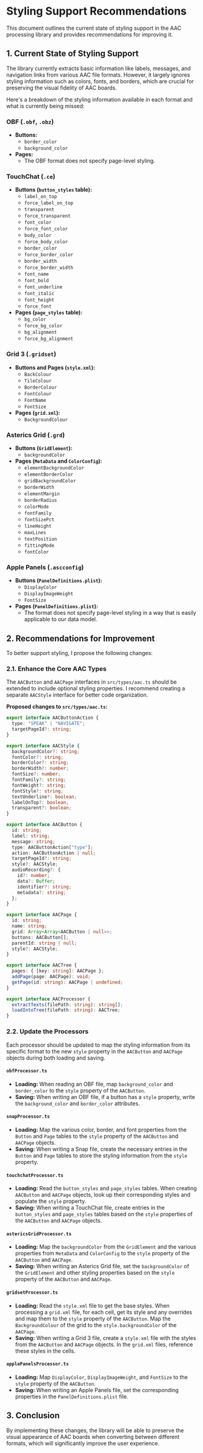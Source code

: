 # Styling Support Recommendations

This document outlines the current state of styling support in the AAC processing library and provides recommendations for improving it.

## 1. Current State of Styling Support

The library currently extracts basic information like labels, messages, and navigation links from various AAC file formats. However, it largely ignores styling information such as colors, fonts, and borders, which are crucial for preserving the visual fidelity of AAC boards.

Here's a breakdown of the styling information available in each format and what is currently being missed:

### OBF (`.obf`, `.obz`)

- **Buttons:**
  - `border_color`
  - `background_color`
- **Pages:**
  - The OBF format does not specify page-level styling.

### TouchChat (`.ce`)

- **Buttons (`button_styles` table):**
  - `label_on_top`
  - `force_label_on_top`
  - `transparent`
  - `force_transparent`
  - `font_color`
  - `force_font_color`
  - `body_color`
  - `force_body_color`
  - `border_color`
  - `force_border_color`
  - `border_width`
  - `force_border_width`
  - `font_name`
  - `font_bold`
  - `font_underline`
  - `font_italic`
  - `font_height`
  - `force_font`
- **Pages (`page_styles` table):**
  - `bg_color`
  - `force_bg_color`
  - `bg_alignment`
  - `force_bg_alignment`

### Grid 3 (`.gridset`)

- **Buttons and Pages (`style.xml`):**
  - `BackColour`
  - `TileColour`
  - `BorderColour`
  - `FontColour`
  - `FontName`
  - `FontSize`
- **Pages (`grid.xml`):**
  - `BackgroundColour`

### Asterics Grid (`.grd`)

- **Buttons (`GridElement`):**
  - `backgroundColor`
- **Pages (`MetaData` and `ColorConfig`):**
  - `elementBackgroundColor`
  - `elementBorderColor`
  - `gridBackgroundColor`
  - `borderWidth`
  - `elementMargin`
  - `borderRadius`
  - `colorMode`
  - `fontFamily`
  - `fontSizePct`
  - `lineHeight`
  - `maxLines`
  - `textPosition`
  - `fittingMode`
  - `fontColor`

### Apple Panels (`.ascconfig`)

- **Buttons (`PanelDefinitions.plist`):**
  - `DisplayColor`
  - `DisplayImageWeight`
  - `FontSize`
- **Pages (`PanelDefinitions.plist`):**
  - The format does not specify page-level styling in a way that is easily applicable to our data model.

## 2. Recommendations for Improvement

To better support styling, I propose the following changes:

### 2.1. Enhance the Core AAC Types

The `AACButton` and `AACPage` interfaces in `src/types/aac.ts` should be extended to include optional styling properties. I recommend creating a separate `AACStyle` interface for better code organization.

**Proposed changes to `src/types/aac.ts`:**

```typescript
export interface AACButtonAction {
  type: "SPEAK" | "NAVIGATE";
  targetPageId?: string;
}

export interface AACStyle {
  backgroundColor?: string;
  fontColor?: string;
  borderColor?: string;
  borderWidth?: number;
  fontSize?: number;
  fontFamily?: string;
  fontWeight?: string;
  fontStyle?: string;
  textUnderline?: boolean;
  labelOnTop?: boolean;
  transparent?: boolean;
}

export interface AACButton {
  id: string;
  label: string;
  message: string;
  type: AACButtonAction["type"];
  action: AACButtonAction | null;
  targetPageId?: string;
  style?: AACStyle;
  audioRecording?: {
    id?: number;
    data?: Buffer;
    identifier?: string;
    metadata?: string;
  };
}

export interface AACPage {
  id: string;
  name: string;
  grid: Array<Array<AACButton | null>>;
  buttons: AACButton[];
  parentId: string | null;
  style?: AACStyle;
}

export interface AACTree {
  pages: { [key: string]: AACPage };
  addPage(page: AACPage): void;
  getPage(id: string): AACPage | undefined;
}

export interface AACProcessor {
  extractTexts(filePath: string): string[];
  loadIntoTree(filePath: string): AACTree;
}
```

### 2.2. Update the Processors

Each processor should be updated to map the styling information from its specific format to the new `style` property in the `AACButton` and `AACPage` objects during both loading and saving.

#### `obfProcessor.ts`

- **Loading:** When reading an OBF file, map `background_color` and `border_color` to the `style` property of the `AACButton`.
- **Saving:** When writing an OBF file, if a button has a `style` property, write the `background_color` and `border_color` attributes.

#### `snapProcessor.ts`

- **Loading:** Map the various color, border, and font properties from the `Button` and `Page` tables to the `style` property of the `AACButton` and `AACPage` objects.
- **Saving:** When writing a Snap file, create the necessary entries in the `Button` and `Page` tables to store the styling information from the `style` property.

#### `touchchatProcessor.ts`

- **Loading:** Read the `button_styles` and `page_styles` tables. When creating `AACButton` and `AACPage` objects, look up their corresponding styles and populate the `style` property.
- **Saving:** When writing a TouchChat file, create entries in the `button_styles` and `page_styles` tables based on the `style` properties of the `AACButton` and `AACPage` objects.

#### `astericsGridProcessor.ts`

- **Loading:** Map the `backgroundColor` from the `GridElement` and the various properties from `MetaData` and `ColorConfig` to the `style` property of the `AACButton` and `AACPage`.
- **Saving:** When writing an Asterics Grid file, set the `backgroundColor` of the `GridElement` and other styling properties based on the `style` property of the `AACButton` and `AACPage`.

#### `gridsetProcessor.ts`

- **Loading:** Read the `style.xml` file to get the base styles. When processing a `grid.xml` file, for each cell, get its style and any overrides and map them to the `style` property of the `AACButton`. Map the `BackgroundColour` of the grid to the `style.backgroundColor` of the `AACPage`.
- **Saving:** When writing a Grid 3 file, create a `style.xml` file with the styles from the `AACButton` and `AACPage` objects. In the `grid.xml` files, reference these styles in the cells.

#### `applePanelsProcessor.ts`

- **Loading:** Map `DisplayColor`, `DisplayImageWeight`, and `FontSize` to the `style` property of the `AACButton`.
- **Saving:** When writing an Apple Panels file, set the corresponding properties in the `PanelDefinitions.plist` file.

## 3. Conclusion

By implementing these changes, the library will be able to preserve the visual appearance of AAC boards when converting between different formats, which will significantly improve the user experience.
